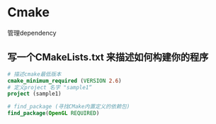 # Cmake
管理dependency

## 写一个CMakeLists.txt 来描述如何构建你的程序
``` cmake
# 描述cmake最低版本
cmake_minimum_required (VERSION 2.6)
# 定义project 名字 "sample1“
project (sample1)

# find_package (寻找CMake内置定义的依赖包)
find_package(OpenGL REQUIRED)

```
